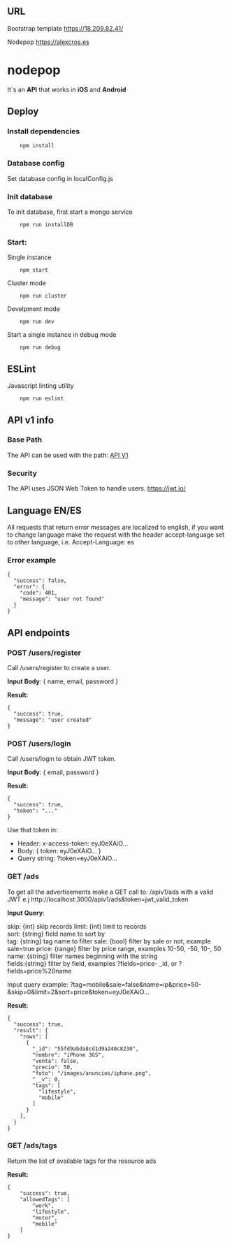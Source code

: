 ## URL

Bootstrap template
https://18.209.82.41/

Nodepop
https://alexcros.es

# nodepop

It´s an **API** that works in **iOS** and **Android**

## Deploy

### Install dependencies

```shell
    npm install
```

### Database config

Set database config in localConfig.js

### Init database

To init database, first start a mongo service

```shell
    npm run installDB
```

### Start:

Single instance

```shell
    npm start
```

Cluster mode

```shell
    npm run cluster
```

Develpment mode

```shell
    npm run dev
```

Start a single instance in debug mode

```shell
    npm run debug
```

## ESLint

Javascript linting utility

```shell
    npm run eslint
```

## API v1 info 

### Base Path

The API can be used with the path: 
[API V1](/apiv1/ads)


### Security

The API uses JSON Web Token to handle users. https://jwt.io/

## Language EN/ES
All requests that return error messages are localized to english, if you want to 
change language make the request with the header accept-language set to other language, 
i.e. Accept-Language: es 

### Error example

    {
      "success": false,
      "error": {
        "code": 401,
        "message": "user not found"
      }
    }


## API endpoints

### POST /users/register

Call /users/register to create a user.  

**Input Body**: { name, email, password }

**Result:** 

    {
      "success": true, 
      "message": "user created"
    }

### POST /users/login

Call /users/login to obtain JWT token.

**Input Body**: { email, password }

**Result:** 

    {
      "success": true, 
      "token": "..."
    }

Use that token in:
- Header: x-access-token: eyJ0eXAiO...
- Body: { token: eyJ0eXAiO... }
- Query string: ?token=eyJ0eXAiO...

### GET /ads

To get all the advertisements make a GET call to: /apiv1/ads with a valid JWT e.j http://localhost:3000/apiv1/ads&token=jwt_valid_token

**Input Query**: 

skip: {int} skip records 
limit: {int} limit to records  
sort: {string} field name to sort by   
tag: {string} tag name to filter 
sale: {bool} filter by sale or not, example sale=true
price: {range} filter by price range, examples 10-50, -50, 10-, 50   
name: {string} filter names beginning with the string  
fields:{string} filter by field, examples ?fields=price- _id, or ?fields=price%20name

Input query example: 
?tag=mobile&sale=false&name=ip&price=50-&skip=0&limit=2&sort=price&token=eyJ0eXAiO...

**Result:** 

    {
      "success": true,
      "result": {
        "rows": [
          {
            "_id": "55fd9abda8cd1d9a240c8230",
            "nombre": "iPhone 3GS",
            "venta": false,
            "precio": 50,
            "foto": "/images/anuncios/iphone.png",
            "__v": 0,
            "tags": [
              "lifestyle",
              "mobile"
            ]
          }
        ],
      }
    }

### GET /ads/tags

Return the list of available tags for the resource ads

**Result:** 

    {
        "success": true,
        "allowedTags": [
            "work",
            "lifestyle",
            "motor",
            "mobile"
        ]
    }

